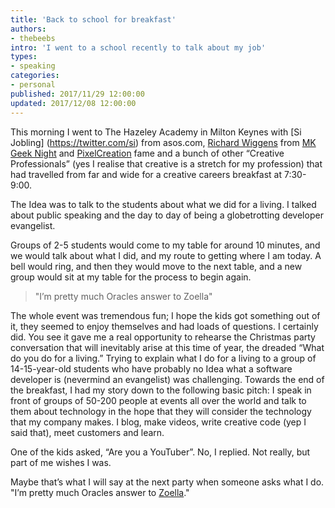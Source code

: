 ```yaml
---
title: 'Back to school for breakfast'
authors:
- thebeebs
intro: 'I went to a school recently to talk about my job'
types:
- speaking
categories:
- personal
published: 2017/11/29 12:00:00
updated: 2017/12/08 12:00:00
---
```


This morning I went to The Hazeley Academy in Milton Keynes with [Si Jobling] (https://twitter.com/si) from asos.com, [Richard Wiggens]( https://twitter.com/richardwiggins) from [MK Geek Night](http://mkgeeknight.co.uk) and [PixelCreation](http://pixelcreation.co.uk ) fame and a bunch of other “Creative Professionals” (yes I realise that creative is a stretch for my profession) that had travelled from far and wide for a creative careers breakfast at 7:30-9:00.

The Idea was to talk to the students about what we did for a living. I talked about public speaking and the day to day of being a globetrotting developer evangelist.

Groups of 2-5 students would come to my table for around 10 minutes, and we would talk about what I did, and my route to getting where I am today. A bell would ring, and then they would move to the next table, and a new group would sit at my table for the process to begin again.
>
> "I’m pretty much Oracles answer to Zoella"
>

The whole event was tremendous fun; I hope the kids got something out of it, they seemed to enjoy themselves and had loads of questions. I certainly did. You see it gave me a real opportunity to rehearse the Christmas party conversation that will inevitably arise at this time of year, the dreaded “What do you do for a living.”
Trying to explain what I do for a living to a group of 14-15-year-old students who have probably no Idea what a software developer is (nevermind an evangelist) was challenging. Towards the end of the breakfast, I had my story down to the following basic pitch: I speak in front of groups of 50-200 people at events all over the world and talk to them about technology in the hope that they will consider the technology that my company makes. I blog, make videos, write creative code (yep I said that), meet customers and learn.

One of the kids asked, “Are you a YouTuber”. No, I replied. Not really, but part of me wishes I was. 

Maybe that’s what I will say at the next party when someone asks what I do. "I’m pretty much Oracles answer to [Zoella](https://www.youtube.com/channel/UCWRV5AVOlKJR1Flvgt310Cw)."
